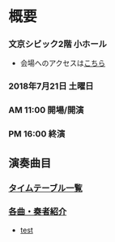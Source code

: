# 概要

### 文京シビック2階 小ホール
* 会場へのアクセスは[こちら](http://bunkyocivichall.jp/access)

### 2018年7月21日 土曜日
### AM 11:00 開場/開演
### PM 16:00 終演


## 演奏曲目
### [タイムテーブル一覧](timetable) 
### [各曲・奏者紹介](introduction)
* [test](test)
